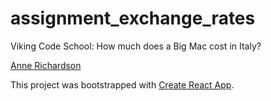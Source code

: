# assignment_exchange_rates
Viking Code School: How much does a Big Mac cost in Italy?

[Anne Richardson](https://github.com/lortza)

This project was bootstrapped with [Create React App](https://github.com/facebookincubator/create-react-app).


